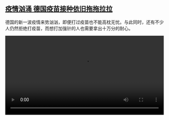<!--1637250424000-->
[疫情汹涌 德国疫苗接种依旧拖拖拉拉](https://www.dw.com/zh/%E7%96%AB%E6%83%85%E6%B1%B9%E6%B6%8C%20%E5%BE%B7%E5%9B%BD%E7%96%AB%E8%8B%97%E6%8E%A5%E7%A7%8D%E4%BE%9D%E6%97%A7%E6%8B%96%E6%8B%96%E6%8B%89%E6%8B%89/a-59861637)
------

<p>德国的新一波疫情来势汹汹，即便打过疫苗也不能高枕无忧。与此同时，还有不少人仍然拒绝打疫苗，而想打加强针的人也需要拿出十万分的耐心。</small></p><video src="https://tvdownloaddw-a.akamaihd.net/dwtv_video/flv/vdt_zh/2021/bchi211118_001_impfchaos_01r_sd_sor.mp4" controls style="width:100%"></video>
